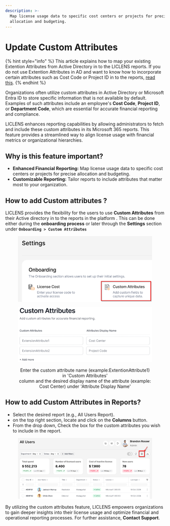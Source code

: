 ```yaml
---
description: >-
  Map license usage data to specific cost centers or projects for precise
  allocation and budgeting.
---
```


# Update Custom Attributes

{% hint style="info" %}
This article explains how to map your existing Extention Attributes from Active Directory in to the LICLENS reports. If you do not use Extention Attributes in AD and want to know how to incorporate certain attributes such as Cost Code or Project ID in to the reports, [read this](upload-custom-attributes.md).
{% endhint %}

Organizations often utilize custom attributes in Active Directory or Microsoft Entra ID to store specific information that is not available by default. Examples of such attributes include an employee's **Cost Code**, **Project ID**, or **Department Code**, which are essential for accurate financial reporting and compliance.

LICLENS enhances reporting capabilities by allowing administrators to fetch and include these custom attributes in its Microsoft 365 reports. This feature provides a streamlined way to align license usage with financial metrics or organizational hierarchies.

## Why is this feature important?

* **Enhanced Financial Reporting:** Map license usage data to specific cost centers or projects for precise allocation and budgeting.
* **Customizable Reporting:** Tailor reports to include attributes that matter most to your organization.

## How to add Custom attributes ?

LICLENS provides the flexibility for the users to use **Custom Attributes** from their Active directory in to the reports in the platform . This can be done either during the **onboarding process** or later through the **Settings** section under **`Onboarding > Custom Attributes`**

<figure><img src="../../.gitbook/assets/image (2).png" alt="" width="563"><figcaption></figcaption></figure>

<div align="center"><figure><img src="../../.gitbook/assets/image (1).png" alt="" width="563"><figcaption><p>Enter the custom attribute name (example:ExtentionAttribute1) in 'Custom Attributes' <br>column and the desired display name of the attribute (example: Cost Center) under 'Attribute Display Name'</p></figcaption></figure></div>

## **How to add Custom Attributes in Reports?**

* Select the desired report (e.g., All Users Report).
* on the top right section, locate and click on the **Columns** button.
* From the drop down, Check the box for the custom attributes you wish to include in the report.

<figure><img src="../../.gitbook/assets/image (4).png" alt="" width="563"><figcaption></figcaption></figure>

By utilizing the custom attributes feature, LICLENS empowers organizations to gain deeper insights into their license usage and optimize financial and operational reporting processes. For further assistance, **Contact Support**.
